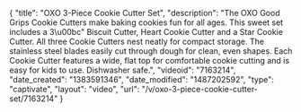 {
    "title": "OXO 3-Piece Cookie Cutter Set",
    "description": "The OXO Good Grips Cookie Cutters make baking cookies fun for all ages. This sweet set includes a 3\u00bc\" Biscuit Cutter, Heart Cookie Cutter and a Star Cookie Cutter. All three Cookie Cutters nest neatly for compact storage. The stainless steel blades easily cut through dough for clean, even shapes. Each Cookie Cutter features a wide, flat top for comfortable cookie cutting and is easy for kids to use. Dishwasher safe.",
    "videoid": "7163214",
    "date_created": "1383591346",
    "date_modified": "1487202592",
    "type": "captivate",
    "layout": "video",
    "url": "\/v\/oxo-3-piece-cookie-cutter-set\/7163214"
}